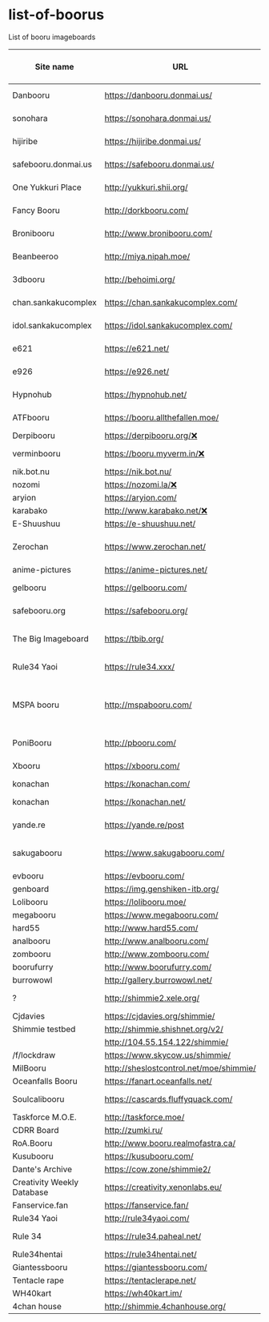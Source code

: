 # list-of-boorus
List of booru imageboards

| Site name                  | URL                                     | system                         | Approximate postcount (2020) | SFW/NSFW | Category  | Notes                                              | api example                                                                         |
|----------------------------|-----------------------------------------|--------------------------------|------------------------------|----------|-----------|----------------------------------------------------|-------------------------------------------------------------------------------------|
| Danbooru                   | https://danbooru.donmai.us/             | danbooru                       | 3804k                        | NSFW     | Art       |                                                    | https://danbooru.donmai.us/posts.json?page=a1&limit=200                             |
| sonohara                   | https://sonohara.donmai.us/             | danbooru                       |                              | NSFW     | Art       | Uses danbooru database                             | https://sonohara.donmai.us/posts.json?page=a1&limit=200                             |
| hijiribe                   | https://hijiribe.donmai.us/             | danbooru                       |                              | NSFW     | Art       | Uses danbooru database                             | https://hijiribe.donmai.us/posts.json?page=a1&limit=200                             |
| safebooru.donmai.us        | https://safebooru.donmai.us/            | danbooru                       |                              | SFW      | Art       | Uses danbooru database                             | https://safebooru.donmai.us/posts.json?page=a1&limit=200                            |
| One Yukkuri Place          | http://yukkuri.shii.org/                | danbooru                       | 79k                          | NSFW     | Art       | Same as oyp.yunyah.com                             | http://yukkuri.shii.org/posts.json?page=a1&limit=200                                |
| Fancy Booru                | http://dorkbooru.com/                   | danbooru                       | 5k                           | NSFW     | Art       | Low quality art and tags                           | http://dorkbooru.com/posts.json?page=a1&limit=200                                   |
| Bronibooru                 | http://www.bronibooru.com/              | danbooru                       | 124k                         | SFW?     | Art       |                                                    | http://www.bronibooru.com/posts.json?page=a1&limit=200                              |
| Beanbeeroo                 | http://miya.nipah.moe/                  | danbooru                       | 1k                           |          | Memes     |                                                    | http://miya.nipah.moe/posts.json?page=a1&limit=200                                  |
| 3dbooru                    | http://behoimi.org/                     | danbooru (old api)             | 645k                         | NSFW     | Photos    |                                                    | http://behoimi.org/post/index.json?limit=100&tags=id:<=100+status:any               |
| chan.sankakucomplex        | https://chan.sankakucomplex.com/        | danbooru (old api)             | 2017k                        | NSFW     | Art       |                                                    | currently disabled                                                                  |
| idol.sankakucomplex        | https://idol.sankakucomplex.com/        | danbooru (old api)             | 736k                         | NSFW     | Photos    |                                                    | currently disabled                                                                  |
| e621                       | https://e621.net/                       | danbooru (old api)             | 2166k                        | NSFW     | Art       |                                                    | https://e621.net/post/index.json?limit=100&tags=id:<=100+status:any                 |
| e926                       | https://e926.net/                       | danbooru (old api)             |                              | SFW      | Art       | Uses e621 database                                 | https://e926.net/post/index.json?limit=100&tags=id:<=100+status:any                 |
| Hypnohub                   | https://hypnohub.net/                   | danbooru                       | 92k                          | NSFW     | Art       |                                                    | https://hypnohub.net/post/index.json?limit=100&tags=id:%3C=100                      |
| ATFbooru                   | https://booru.allthefallen.moe/         | danbooru                       | 292k                         | NSFW     | Art       |                                                    | https://booru.allthefallen.moe/post/index.json?limit=100&tags=id:%3C=100+status:any |
| Derpibooru                 | https://derpibooru.org/❌                 | philomena                      | 2287k                        | NSFW     | Art       |                                                    |                                                                                     |
| verminbooru                | https://booru.myverm.in/❌                | szurubooru                     | 25k                          | SFW?     | Art       | Very low quality art                               |                                                                                     |
| nik.bot.nu                 | https://nik.bot.nu/                     | ?                              | 3396k                        | NSFW     | Mixed     | Scraper                                            |                                                                                     |
| nozomi                     | https://nozomi.la/❌                      | ?                              | 15626k                       | NSFW     | Art       | ???                                                |                                                                                     |
| aryion                     | https://aryion.com/                     | g4?                            | 586k                         |          |           |                                                    |                                                                                     |
| karabako                   | http://www.karabako.net/❌                | ?                              | 45k                          | SFW      | Art       |                                                    |                                                                                     |
| E-Shuushuu                 | https://e-shuushuu.net/                 | ?                              | 1020k                        | SFW      | Art       | No api?                                            |                                                                                     |
| Zerochan                   | https://www.zerochan.net/               | Zerochain (=lainchan = vichan) | 2873k                        | SFW      | Art       |                                                    |                                                                                     |
| anime-pictures             | https://anime-pictures.net/             | ?                              | 637k                         | SFW      | Art       | No api?                                            |                                                                                     |
| gelbooru                   | https://gelbooru.com/                   | gelbooru v0.2                  | 5162k                        | NSFW     | Art       |                                                    |                                                                                     |
| safebooru.org              | https://safebooru.org/                  | gelbooru v0.2                  |                              | SFW      | Art       | Uses gelbooru database?                            |                                                                                     |
| The Big Imageboard         | https://tbib.org/                       | gelbooru v0.2                  | 8222k                        | NSFW     | Art       | Combined all *.booru.org databases?                |                                                                                     |
| Rule34 Yaoi                | https://rule34.xxx/                     | gelbooru v0.2                  | 3657k                        | NSFW     | Art       |                                                    |                                                                                     |
| MSPA booru                 | http://mspabooru.com/                   | gelbooru v0.2                  | 176k                         | NSFW     | Art       | Same as mspa.booru.org, counter on booru.org wrong |                                                                                     |
| PoniBooru                  | http://pbooru.com/                      | gelbooru v0.2                  | 305k                         |          |           |                                                    |                                                                                     |
| Xbooru                     | https://xbooru.com/                     | gelbooru v0.1                  | 813k                         |          |           | Part of booru.org?                                 |                                                                                     |
| konachan                   | https://konachan.com/                   | moebooru                       | 302k                         | NSFW     | Art       |                                                    |                                                                                     |
| konachan                   | https://konachan.net/                   | moebooru                       |                              | SFW      | Art       | Uses konachan database                             |                                                                                     |
| yande.re                   | https://yande.re/post                   | moebooru                       | 614k                         | NSFW     | Art       | This is moe.imouto                                 |                                                                                     |
| sakugabooru                | https://www.sakugabooru.com/            | moebooru                       | 114k                         | SFW?     | Videos    | Also has sakuga.moe domain                         |                                                                                     |
| evbooru                    | https://evbooru.com/                    | moebooru                       | 2k                           | NSFW     | Art       |                                                    |                                                                                     |
| genboard                   | https://img.genshiken-itb.org/          | moebooru                       | 1k                           | SFW      | Art       |                                                    |                                                                                     |
| Lolibooru                  | https://lolibooru.moe/                  | moebooru                       | 225k                         | NSFW     | Art       |                                                    |                                                                                     |
| megabooru                  | https://www.megabooru.com/              | Shimmie                        | 370k                         | NSFW     | Art       |                                                    |                                                                                     |
| hard55                     | http://www.hard55.com/                  | Shimmie                        | 84k                          | NSFW     | Art       |                                                    |                                                                                     |
| analbooru                  | http://www.analbooru.com/               | Shimmie                        | 122k                         | NSFW     | Art       |                                                    |                                                                                     |
| zombooru                   | http://www.zombooru.com/                | Shimmie                        | 81k                          | NSFW     | Art       |                                                    |                                                                                     |
| boorufurry                 | http://www.boorufurry.com/              | Shimmie                        | 31k                          | NSFW     | Art       |                                                    |                                                                                     |
| burrowowl                  | http://gallery.burrowowl.net/           | Shimmie                        | 44k                          | SFW      | Memes     |                                                    |                                                                                     |
| ?                          | http://shimmie2.xele.org/               | Shimmie                        | 23k                          |          |           | Login required, private?                           |                                                                                     |
| Cjdavies                   | https://cjdavies.org/shimmie/           | Shimmie                        | 1k                           |          | Personal  |                                                    |                                                                                     |
| Shimmie testbed            | http://shimmie.shishnet.org/v2/         | Shimmie                        | 4k                           |          | Test      |                                                    |                                                                                     |
|                            | http://104.55.154.122/shimmie/          | Shimmie                        | 1k                           |          | Personal  |                                                    |                                                                                     |
| /f/lockdraw                | https://www.skycow.us/shimmie/          | Shimmie                        | 9k                           |          |           |                                                    |                                                                                     |
| MilBooru                   | http://sheslostcontrol.net/moe/shimmie/ | Shimmie                        | 1k                           |          | Art       |                                                    |                                                                                     |
| Oceanfalls Booru           | https://fanart.oceanfalls.net/          | Shimmie                        | 1k                           |          | Art       |                                                    |                                                                                     |
| Soulcalibooru              | https://cascards.fluffyquack.com/       | Shimmie                        | 2k                           |          |           | Very large thumbnails                              |                                                                                     |
| Taskforce M.O.E.           | http://taskforce.moe/                   | Shimmie                        | 2k                           |          | Art       |                                                    |                                                                                     |
| CDRR Board                 | http://zumki.ru/                        | Shimmie                        | 20k                          |          | Art       |                                                    |                                                                                     |
| RoA.Booru                  | http://www.booru.realmofastra.ca/       | Shimmie                        | 1k                           |          | Art       |                                                    |                                                                                     |
| Kusubooru                  | https://kusubooru.com/                  | Shimmie                        | 13k                          |          | Art       |                                                    |                                                                                     |
| Dante's Archive            | https://cow.zone/shimmie2/              | Shimmie                        | 1k                           |          | Personal  |                                                    |                                                                                     |
| Creativity Weekly Database | https://creativity.xenonlabs.eu/        | Shimmie                        | 1k                           |          | Personal? |                                                    |                                                                                     |
| Fanservice.fan             | https://fanservice.fan/                 | Shimmie                        | 11k                          | NSFW     | Art       |                                                    |                                                                                     |
| Rule34 Yaoi                | http://rule34yaoi.com/                  | Shimmie                        | 1k                           | NSFW     | Art       |                                                    |                                                                                     |
| Rule 34                    | https://rule34.paheal.net/              | Shimmie                        | 3531k                        | NSFW     | Art       | Very bad tagging                                   |                                                                                     |
| Rule34hentai               | https://rule34hentai.net/               | Shimmie                        | 421k                         | NSFW     | Art       |                                                    |                                                                                     |
| Giantessbooru              | https://giantessbooru.com/              | Shimmie                        | 256k                         | NSFW     | Art       |                                                    |                                                                                     |
| Tentacle rape              | https://tentaclerape.net/               | Shimmie                        | 83k                          | NSFW     | Art       |                                                    |                                                                                     |
| WH40kart                   | https://wh40kart.im/                    | Shimmie                        | 47k                          | SFW?     | Art       |                                                    |                                                                                     |
| 4chan house                | http://shimmie.4chanhouse.org/          | Shimmie                        | 9k                           | NSFW     | Memes     | Almost no tags                                     |                                                                                     |                                   |             |


